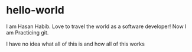 # hello-world

I am Hasan Habib. Love to travel the world as a software developer! 
Now I am Practicing git.


I have no idea what all of this is and how all of this works
